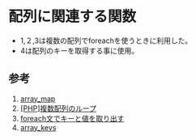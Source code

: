 # 配列に関連する関数


- 1,２,3は複数の配列でforeachを使うときに利用した。
- 4は配列のキーを取得する事に使用。

## 参考
1. [array_map](https://www.php.net/manual/ja/function.array-map.php)
2. [[PHP]複数配列のループ](https://qiita.com/teruis/items/9fb26b59f5e529667bbc)
3. [foreach文でキーと値を取り出す](https://www.javadrive.jp/php/for/index9.html)
4. [array_keys](https://www.php.net/manual/ja/function.array-keys.php)